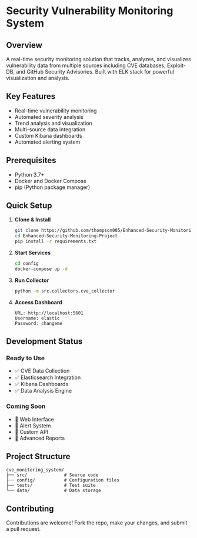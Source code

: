 # Security Vulnerability Monitoring System

## Overview
A real-time security monitoring solution that tracks, analyzes, and visualizes vulnerability data from multiple sources including CVE databases, Exploit-DB, and GitHub Security Advisories. Built with ELK stack for powerful visualization and analysis.

## Key Features
- Real-time vulnerability monitoring
- Automated severity analysis
- Trend analysis and visualization
- Multi-source data integration
- Custom Kibana dashboards
- Automated alerting system

## Prerequisites
- Python 3.7+
- Docker and Docker Compose
- pip (Python package manager)

## Quick Setup

1. **Clone & Install**
   ```bash
   git clone https://github.com/thompson005/Enhanced-Security-Monitoring-Project.git
   cd Enhanced-Security-Monitoring-Project
   pip install -r requirements.txt
   ```

2. **Start Services**
   ```bash
   cd config
   docker-compose up -d
   ```

3. **Run Collector**
   ```bash
   python -m src.collectors.cve_collector
   ```

4. **Access Dashboard**
   ```
   URL: http://localhost:5601
   Username: elastic
   Password: changeme
   ```

## Development Status

### Ready to Use
- ✅ CVE Data Collection
- ✅ Elasticsearch Integration
- ✅ Kibana Dashboards
- ✅ Data Analysis Engine

### Coming Soon
- 🚧 Web Interface
- 🚧 Alert System
- 🚧 Custom API
- 🚧 Advanced Reports

## Project Structure
```
cve_monitoring_system/
├── src/              # Source code
├── config/           # Configuration files
├── tests/            # Test suite
└── data/             # Data storage
```

## Contributing
Contributions are welcome! Fork the repo, make your changes, and submit a pull request.

